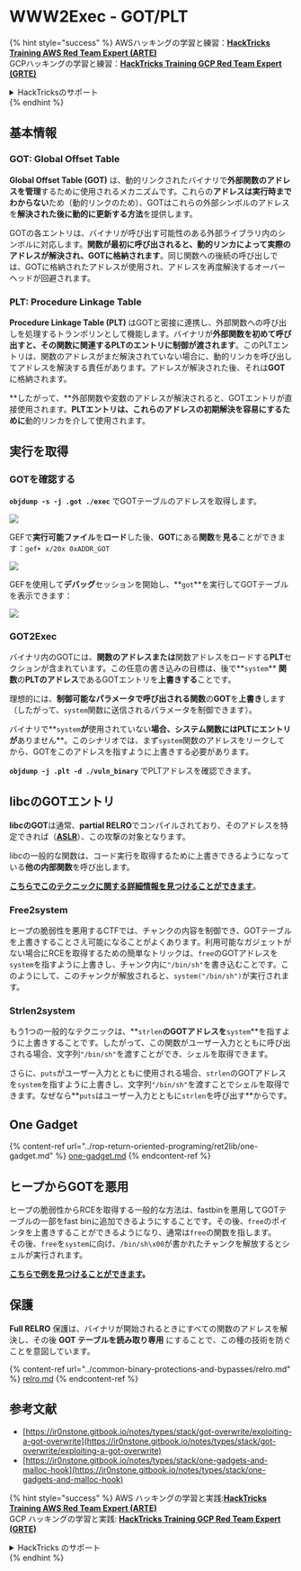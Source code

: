 # WWW2Exec - GOT/PLT

{% hint style="success" %}
AWSハッキングの学習と練習：<img src="/.gitbook/assets/arte.png" alt="" data-size="line">[**HackTricks Training AWS Red Team Expert (ARTE)**](https://training.hacktricks.xyz/courses/arte)<img src="/.gitbook/assets/arte.png" alt="" data-size="line">\
GCPハッキングの学習と練習：<img src="/.gitbook/assets/grte.png" alt="" data-size="line">[**HackTricks Training GCP Red Team Expert (GRTE)**<img src="/.gitbook/assets/grte.png" alt="" data-size="line">](https://training.hacktricks.xyz/courses/grte)

<details>

<summary>HackTricksのサポート</summary>

* [**サブスクリプションプラン**](https://github.com/sponsors/carlospolop)をチェック！
* 💬 [**Discordグループ**](https://discord.gg/hRep4RUj7f)に参加するか、[**telegramグループ**](https://t.me/peass)に参加するか、**Twitter** 🐦 [**@hacktricks\_live**](https://twitter.com/hacktricks\_live)**をフォロー**してください。
* **HackTricks**と**HackTricks Cloud**のgithubリポジトリにPRを提出して、ハッキングトリックを共有してください。

</details>
{% endhint %}

## **基本情報**

### **GOT: Global Offset Table**

**Global Offset Table (GOT)** は、動的リンクされたバイナリで**外部関数のアドレスを管理**するために使用されるメカニズムです。これらの**アドレスは実行時までわからない**ため（動的リンクのため）、GOTはこれらの外部シンボルのアドレスを**解決された後に動的に更新する方法**を提供します。

GOTの各エントリは、バイナリが呼び出す可能性のある外部ライブラリ内のシンボルに対応します。**関数が最初に呼び出されると、動的リンカによって実際のアドレスが解決され、GOTに格納されます**。同じ関数への後続の呼び出しでは、GOTに格納されたアドレスが使用され、アドレスを再度解決するオーバーヘッドが回避されます。

### **PLT: Procedure Linkage Table**

**Procedure Linkage Table (PLT)** はGOTと密接に連携し、外部関数への呼び出しを処理するトランポリンとして機能します。バイナリが**外部関数を初めて呼び出すと、その関数に関連するPLTのエントリに制御が渡されます**。このPLTエントリは、関数のアドレスがまだ解決されていない場合に、動的リンカを呼び出してアドレスを解決する責任があります。アドレスが解決された後、それは**GOT**に格納されます。

**したがって、**外部関数や変数のアドレスが解決されると、GOTエントリが直接使用されます。**PLTエントリは、これらのアドレスの初期解決を容易にするために**動的リンカを介して使用されます。

## 実行を取得

### GOTを確認する

**`objdump -s -j .got ./exec`** でGOTテーブルのアドレスを取得します。

![](<../../.gitbook/assets/image (121).png>)

GEFで**実行可能ファイル**を**ロード**した後、**GOT**にある**関数**を**見る**ことができます：`gef➤ x/20x 0xADDR_GOT`

![](<../../.gitbook/assets/image (620) (1) (1) (1) (1) (1) (1) (1) (1) (1) (1) (1) (1) (1) (1) (1) (1) (1) (1) (1) (1) (1) (1) (1) (1) (1) (1) (1) (1) (1) (1) (1) (1) (2) (2) (2).png>)

GEFを使用して**デバッグ**セッションを開始し、**`got`**を実行してGOTテーブルを表示できます：

![](<../../.gitbook/assets/image (496).png>)

### GOT2Exec

バイナリ内のGOTには、**関数のアドレスまたは**関数アドレスをロードする**PLT**セクションが含まれています。この任意の書き込みの目標は、後で**`system`** **関数**の**PLTのアドレス**であるGOTエントリを**上書きする**ことです。

理想的には、**制御可能なパラメータで呼び出される関数**の**GOT**を**上書き**します（したがって、`system`関数に送信されるパラメータを制御できます）。

バイナリで**`system`**が**使用されていない**場合、システム関数にはPLTにエントリが**ありません**。このシナリオでは、まず`system`関数のアドレスをリークしてから、GOTをこのアドレスを指すように上書きする必要があります。

**`objdump -j .plt -d ./vuln_binary`** でPLTアドレスを確認できます。

## libcのGOTエントリ

**libcのGOT**は通常、**partial RELRO**でコンパイルされており、そのアドレスを特定できれば（[**ASLR**](../common-binary-protections-and-bypasses/aslr/)）、この攻撃の対象となります。

libcの一般的な関数は、コード実行を取得するために上書きできるようになっている**他の内部関数**を呼び出します。

[**こちらでこのテクニックに関する詳細情報を見つけることができます**](https://github.com/nobodyisnobody/docs/blob/main/code.execution.on.last.libc/README.md#1---targetting-libc-got-entries)。

### **Free2system**

ヒープの脆弱性を悪用するCTFでは、チャンクの内容を制御でき、GOTテーブルを上書きすることさえ可能になることがよくあります。利用可能なガジェットがない場合にRCEを取得するための簡単なトリックは、`free`のGOTアドレスを`system`を指すように上書きし、チャンク内に`"/bin/sh"`を書き込むことです。このようにして、このチャンクが解放されると、`system("/bin/sh")`が実行されます。

### **Strlen2system**

もう1つの一般的なテクニックは、**`strlen`**のGOTアドレスを**`system`**を指すように上書きすることです。したがって、この関数がユーザー入力とともに呼び出される場合、文字列`"/bin/sh"`を渡すことができ、シェルを取得できます。

さらに、`puts`がユーザー入力とともに使用される場合、`strlen`のGOTアドレスを`system`を指すように上書きし、文字列`"/bin/sh"`を渡すことでシェルを取得できます。なぜなら**`puts`はユーザー入力とともに`strlen`を呼び出す**からです。

## **One Gadget**

{% content-ref url="../rop-return-oriented-programing/ret2lib/one-gadget.md" %}
[one-gadget.md](../rop-return-oriented-programing/ret2lib/one-gadget.md)
{% endcontent-ref %}

## **ヒープからGOTを悪用**

ヒープの脆弱性からRCEを取得する一般的な方法は、fastbinを悪用してGOTテーブルの一部をfast binに追加できるようにすることです。その後、`free`のポインタを上書きすることができるようになり、通常は`free`の関数を指します。\
その後、`free`を`system`に向け、`/bin/sh\x00`が書かれたチャンクを解放するとシェルが実行されます。

[**こちらで例を見つけることができます**](https://ctf-wiki.mahaloz.re/pwn/linux/glibc-heap/chunk\_extend\_overlapping/#hitcon-trainging-lab13)**。**
## **保護**

**Full RELRO** 保護は、バイナリが開始されるときにすべての関数のアドレスを解決し、その後 **GOT テーブルを読み取り専用** にすることで、この種の技術を防ぐことを意図しています。

{% content-ref url="../common-binary-protections-and-bypasses/relro.md" %}
[relro.md](../common-binary-protections-and-bypasses/relro.md)
{% endcontent-ref %}

## 参考文献

* [https://ir0nstone.gitbook.io/notes/types/stack/got-overwrite/exploiting-a-got-overwrite](https://ir0nstone.gitbook.io/notes/types/stack/got-overwrite/exploiting-a-got-overwrite)
* [https://ir0nstone.gitbook.io/notes/types/stack/one-gadgets-and-malloc-hook](https://ir0nstone.gitbook.io/notes/types/stack/one-gadgets-and-malloc-hook)

{% hint style="success" %}
AWS ハッキングの学習と実践:<img src="/.gitbook/assets/arte.png" alt="" data-size="line">[**HackTricks Training AWS Red Team Expert (ARTE)**](https://training.hacktricks.xyz/courses/arte)<img src="/.gitbook/assets/arte.png" alt="" data-size="line">\
GCP ハッキングの学習と実践: <img src="/.gitbook/assets/grte.png" alt="" data-size="line">[**HackTricks Training GCP Red Team Expert (GRTE)**<img src="/.gitbook/assets/grte.png" alt="" data-size="line">](https://training.hacktricks.xyz/courses/grte)

<details>

<summary>HackTricks のサポート</summary>

* [**サブスクリプションプラン**](https://github.com/sponsors/carlospolop)をチェック！
* 💬 [**Discord グループ**](https://discord.gg/hRep4RUj7f) に参加するか、[**telegram グループ**](https://t.me/peass) に参加するか、**Twitter** 🐦 [**@hacktricks\_live**](https://twitter.com/hacktricks\_live) をフォローする。
* **HackTricks** と **HackTricks Cloud** の github リポジトリに PR を提出してハッキングトリックを共有する。

</details>
{% endhint %}
